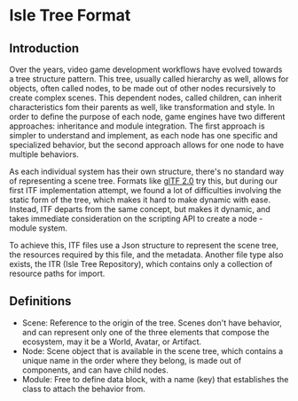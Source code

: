 # Isle Tree Format

## Introduction

Over the years, video game development workflows have evolved towards a tree structure pattern. This tree, usually called hierarchy as well, allows for objects, often called nodes, to be made out of other nodes recursively to create complex scenes. This dependent nodes, called children, can inherit characteristics fom their parents as well, like transformation and style. In order to define the purpose of each node, game engines have two different approaches: inheritance and module integration. The first approach is simpler to understand and implement, as each node has one specific and specialized behavior, but the second approach allows for one node to have multiple behaviors.

As each individual system has their own structure, there's no standard way of representing a scene tree. Formats like [glTF 2.0](https://github.com/KhronosGroup/glTF/tree/main/specification/2.0) try this, but during our first ITF implementation attempt, we found a lot of difficulties involving the static form of the tree, which makes it hard to make dynamic with ease. Instead, ITF departs from the same concept, but makes it dynamic, and takes immediate consideration on the scripting API to create a node - module system.

To achieve this, ITF files use a Json structure to represent the scene tree, the resources required by this file, and the metadata. Another file type also exists, the ITR (Isle Tree Repository), which contains only a collection of resource paths for import.

## Definitions

- Scene: Reference to the origin of the tree. Scenes don't have behavior, and can represent only one of the three elements that compose the ecosystem, may it be a World, Avatar, or Artifact.
- Node: Scene object that is available in the scene tree, which contains a unique name in the order where they belong, is made out of components, and can have child nodes.
- Module: Free to define data block, with a name (key) that establishes the class to attach the behavior from.
